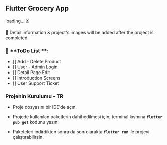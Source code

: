 ## **Flutter Grocery App**

loading... ⏳

📌 Detail information & project's images will be added after the project is completed. 

### 📌 **ToDo List **:  
- [] Add - Delete Product
- [] User - Admin Login
- [] Detail Page Edit
- [] Introduction Screens
- [] User Support Ticket


### Projenin Kurulumu - TR

- Proje dosyasını bir IDE'de açın.

- Projede kullanılan paketlerin dahil edilmesi için, terminal kısmına **`flutter pub get`** kodunu yazın. 

- Paketeleri indirdikten sonra da son olarakta **`flutter run`** ile projeyi çalıştırabilirsin.
